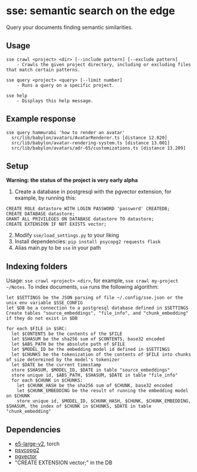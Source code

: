 # sse: semantic search on the edge

Query your documents finding semantic similarities.

## Usage

```
sse crawl <project> <dir> [--include pattern] [--exclude pattern]
    - Crawls the given project directory, including or excluding files that match certain patterns.

sse query <project> <query> [--limit number]
    - Runs a query on a specific project.

sse help
    - Displays this help message.
```

## Example response

```
sse query hammurabi 'how to render an avatar'
  src/lib/babylon/avatars/AvatarRenderer.ts [distance 12.820]
  src/lib/babylon/avatar-rendering-system.ts [distance 13.001]
  src/lib/babylon/avatars/adr-65/customizations.ts [distance 13.209]
```

## Setup

**Warning: the status of the project is very early alpha**

1. Create a database in postgresql with the pgvector extension, for example, by running this:
```
CREATE ROLE datastore WITH LOGIN PASSWORD 'password' CREATEDB;
CREATE DATABASE datastore;
GRANT ALL PRIVILEGES ON DATABASE datastore TO datastore;
CREATE EXTENSION IF NOT EXISTS vector;
```
2. Modify `sse/load_settings.py` to your liking
3. Install dependencies: `pip install psycopg2 requests flask`
4. Alias main.py to be `sse` in your path

## Indexing folders

Usage: `sse crawl <project> <dir>`, for example, `sse crawl my-project ~/Notes`. To index documents, `sse` runs the following algorithm:

```pseudocode
let $SETTINGS be the JSON parsing of file ~/.config/sse.json or the unix env variable $SSE_CONFIG 
let $DB be a connection to a postgresql database defined in $SETTINGS
Create tables "source_embeddings", "file_info", and "chunk_embedding" if they do not exist in $DB

for each $FILE in $SRC:
  let $CONTENTS be the contents of the $FILE
  let $SHASUM be the sha256 sum of $CONTENTS, base32 encoded
  let $ABS_PATH be the absolute path of $FILE
  let $MODEL_ID be the embedding model id defined in $SETTINGS
  let $CHUNKS be the tokenization of the contents of $FILE into chunks of size determined by the model's tokenizer
  let $DATE be the current timestamp
  store $SHASUM, $MODEL_ID, $DATE in table "source_embeddings"
  store unique id, $ABS_PATH, $SHASUM, $DATE in table "file_info"
  for each $CHUNK in $CHUNKS:
    let $CHUNK_HASH be the sha256 sum of $CHUNK, base32 encoded
    let $CHUNK_EMBEDDING be the result of running the embedding model on $CHUNK
    store unique id, $MODEL_ID, $CHUNK_HASH, $CHUNK, $CHUNK_EMBEDDING, $SHASUM, the index of $CHUNK in $CHUNKS, $DATE in table "chunk_embedding"
```

## Dependencies
- [e5-large-v2](https://huggingface.co/intfloat/e5-large-v2), torch
- [psycopg2](https://pypi.org/project/psycopg2/)
- [pgvector](https://github.com/pgvector/pgvector)
- "CREATE EXTENSION vector;" in the DB

